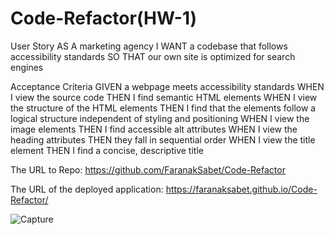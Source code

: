 # Code-Refactor(HW-1)

User Story
AS A marketing agency
I WANT a codebase that follows accessibility standards
SO THAT our own site is optimized for search engines

Acceptance Criteria
GIVEN a webpage meets accessibility standards
WHEN I view the source code
THEN I find semantic HTML elements
WHEN I view the structure of the HTML elements
THEN I find that the elements follow a logical structure independent of styling and positioning
WHEN I view the image elements
THEN I find accessible alt attributes
WHEN I view the heading attributes
THEN they fall in sequential order
WHEN I view the title element
THEN I find a concise, descriptive title

The URL to Repo:
https://github.com/FaranakSabet/Code-Refactor

The URL of the deployed application:
https://faranaksabet.github.io/Code-Refactor/

![Capture](https://user-images.githubusercontent.com/65681350/94973093-a9dc8c00-04bf-11eb-87da-6d7cad3ce8e3.PNG)
